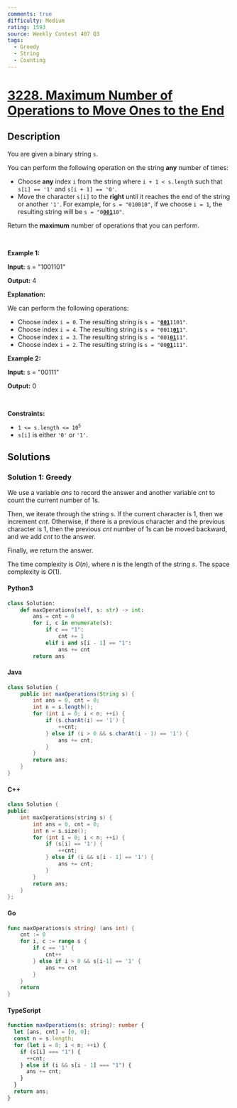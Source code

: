 ```yaml
---
comments: true
difficulty: Medium
rating: 1593
source: Weekly Contest 407 Q3
tags:
  - Greedy
  - String
  - Counting
---
```


<!-- problem:start -->

# [3228. Maximum Number of Operations to Move Ones to the End](https://leetcode.com/problems/maximum-number-of-operations-to-move-ones-to-the-end)

## Description

<!-- description:start -->

<p>You are given a <span data-keyword="binary-string">binary string</span> <code>s</code>.</p>

<p>You can perform the following operation on the string <strong>any</strong> number of times:</p>

<ul>
	<li>Choose <strong>any</strong> index <code>i</code> from the string where <code>i + 1 &lt; s.length</code> such that <code>s[i] == &#39;1&#39;</code> and <code>s[i + 1] == &#39;0&#39;</code>.</li>
	<li>Move the character <code>s[i]</code> to the <strong>right</strong> until it reaches the end of the string or another <code>&#39;1&#39;</code>. For example, for <code>s = &quot;010010&quot;</code>, if we choose <code>i = 1</code>, the resulting string will be <code>s = &quot;0<strong><u>001</u></strong>10&quot;</code>.</li>
</ul>

<p>Return the <strong>maximum</strong> number of operations that you can perform.</p>

<p>&nbsp;</p>
<p><strong class="example">Example 1:</strong></p>

<div class="example-block">
<p><strong>Input:</strong> <span class="example-io">s = &quot;1001101&quot;</span></p>

<p><strong>Output:</strong> <span class="example-io">4</span></p>

<p><strong>Explanation:</strong></p>

<p>We can perform the following operations:</p>

<ul>
	<li>Choose index <code>i = 0</code>. The resulting string is <code>s = &quot;<u><strong>001</strong></u>1101&quot;</code>.</li>
	<li>Choose index <code>i = 4</code>. The resulting string is <code>s = &quot;0011<u><strong>01</strong></u>1&quot;</code>.</li>
	<li>Choose index <code>i = 3</code>. The resulting string is <code>s = &quot;001<strong><u>01</u></strong>11&quot;</code>.</li>
	<li>Choose index <code>i = 2</code>. The resulting string is <code>s = &quot;00<strong><u>01</u></strong>111&quot;</code>.</li>
</ul>
</div>

<p><strong class="example">Example 2:</strong></p>

<div class="example-block">
<p><strong>Input:</strong> <span class="example-io">s = &quot;00111&quot;</span></p>

<p><strong>Output:</strong> <span class="example-io">0</span></p>
</div>

<p>&nbsp;</p>
<p><strong>Constraints:</strong></p>

<ul>
	<li><code>1 &lt;= s.length &lt;= 10<sup>5</sup></code></li>
	<li><code>s[i]</code> is either <code>&#39;0&#39;</code> or <code>&#39;1&#39;</code>.</li>
</ul>

<!-- description:end -->

## Solutions

<!-- solution:start -->

### Solution 1: Greedy

We use a variable $\textit{ans}$ to record the answer and another variable $\textit{cnt}$ to count the current number of $1$s.

Then, we iterate through the string $s$. If the current character is $1$, then we increment $\textit{cnt}$. Otherwise, if there is a previous character and the previous character is $1$, then the previous $\textit{cnt}$ number of $1$s can be moved backward, and we add $\textit{cnt}$ to the answer.

Finally, we return the answer.

The time complexity is $O(n)$, where $n$ is the length of the string $s$. The space complexity is $O(1)$.

<!-- tabs:start -->

#### Python3

```python
class Solution:
    def maxOperations(self, s: str) -> int:
        ans = cnt = 0
        for i, c in enumerate(s):
            if c == "1":
                cnt += 1
            elif i and s[i - 1] == "1":
                ans += cnt
        return ans
```

#### Java

```java
class Solution {
    public int maxOperations(String s) {
        int ans = 0, cnt = 0;
        int n = s.length();
        for (int i = 0; i < n; ++i) {
            if (s.charAt(i) == '1') {
                ++cnt;
            } else if (i > 0 && s.charAt(i - 1) == '1') {
                ans += cnt;
            }
        }
        return ans;
    }
}
```

#### C++

```cpp
class Solution {
public:
    int maxOperations(string s) {
        int ans = 0, cnt = 0;
        int n = s.size();
        for (int i = 0; i < n; ++i) {
            if (s[i] == '1') {
                ++cnt;
            } else if (i && s[i - 1] == '1') {
                ans += cnt;
            }
        }
        return ans;
    }
};
```

#### Go

```go
func maxOperations(s string) (ans int) {
	cnt := 0
	for i, c := range s {
		if c == '1' {
			cnt++
		} else if i > 0 && s[i-1] == '1' {
			ans += cnt
		}
	}
	return
}
```

#### TypeScript

```ts
function maxOperations(s: string): number {
  let [ans, cnt] = [0, 0];
  const n = s.length;
  for (let i = 0; i < n; ++i) {
    if (s[i] === "1") {
      ++cnt;
    } else if (i && s[i - 1] === "1") {
      ans += cnt;
    }
  }
  return ans;
}
```

<!-- tabs:end -->

<!-- solution:end -->

<!-- problem:end -->
